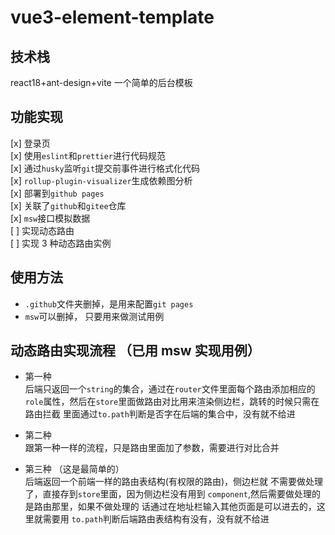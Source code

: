 # vue3-element-template

## 技术栈

react18+ant-design+vite 一个简单的后台模板

## 功能实现

[x] 登录页  
[x] 使用`eslint`和`prettier`进行代码规范  
[x] 通过`husky`监听`git`提交前事件进行格式化代码  
[x] `rollup-plugin-visualizer`生成依赖图分析  
[x] 部署到`github pages`  
[x] 关联了`github`和`gitee`仓库  
[x] `msw`接口模拟数据  
[ ] 实现动态路由  
[ ] 实现 3 种动态路由实例

## 使用方法

- `.github`文件夹删掉，是用来配置`git pages`
- `msw`可以删掉， 只要用来做测试用例

## 动态路由实现流程 （已用 msw 实现用例）

- 第一种  
  后端只返回一个`string`的集合，通过在`router`文件里面每个路由添加相应的`role`属性，然后在`store`里面做路由对比用来渲染侧边栏，跳转的时候只需在路由拦截
  里面通过`to.path`判断是否字在后端的集合中，没有就不给进

- 第二种  
  跟第一种一样的流程，只是路由里面加了参数，需要进行对比合并

- 第三种 （这是最简单的）  
  后端返回一个前端一样的路由表结构(有权限的路由)，侧边栏就
  不需要做处理了，直接存到`store`里面，因为侧边栏没有用到
  `component`,然后需要做处理的是路由那里，如果不做处理的
  话通过在地址栏输入其他页面是可以进去的，这里就需要用
  `to.path`判断后端路由表结构有没有，没有就不给进
